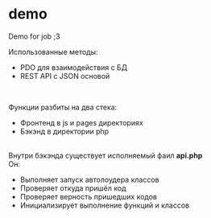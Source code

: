 # demo
Demo for job ;3
<p>Использованные методы:</p>
<ul>
    <li>PDO для взаимодействия с БД</li>
    <li>REST API с JSON основой</li>
</ul><br>
<p>Функции разбиты на два стека:</p>
<ul>
    <li>Фронтенд в js и pages директориях</li>
    <li>Бэкэнд в директории php</li>
</ul><br>
Внутри бэкэнда существует исполняемый фаил <b>api.php</b><br>
Он:
<ul>
    <li>Выполняет запуск автолоудера классов</li>
    <li>Проверяет откуда пришёл код</li>
    <li>Проверяет верность пришедших кодов</li>
    <li>Инициализирует выполнение функций и классов</li>
</ul>

